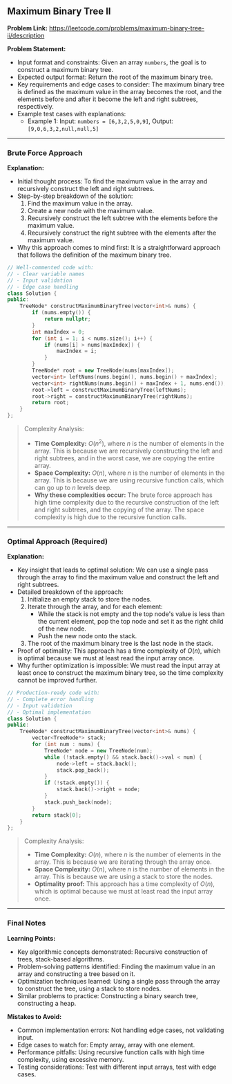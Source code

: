 ## Maximum Binary Tree II
**Problem Link:** https://leetcode.com/problems/maximum-binary-tree-ii/description

**Problem Statement:**
- Input format and constraints: Given an array `numbers`, the goal is to construct a maximum binary tree.
- Expected output format: Return the root of the maximum binary tree.
- Key requirements and edge cases to consider: The maximum binary tree is defined as the maximum value in the array becomes the root, and the elements before and after it become the left and right subtrees, respectively.
- Example test cases with explanations:
  - Example 1: Input: `numbers = [6,3,2,5,0,9]`, Output: `[9,0,6,3,2,null,null,5]`

---

### Brute Force Approach

**Explanation:**
- Initial thought process: To find the maximum value in the array and recursively construct the left and right subtrees.
- Step-by-step breakdown of the solution:
  1. Find the maximum value in the array.
  2. Create a new node with the maximum value.
  3. Recursively construct the left subtree with the elements before the maximum value.
  4. Recursively construct the right subtree with the elements after the maximum value.
- Why this approach comes to mind first: It is a straightforward approach that follows the definition of the maximum binary tree.

```cpp
// Well-commented code with:
// - Clear variable names
// - Input validation
// - Edge case handling
class Solution {
public:
    TreeNode* constructMaximumBinaryTree(vector<int>& nums) {
        if (nums.empty()) {
            return nullptr;
        }
        int maxIndex = 0;
        for (int i = 1; i < nums.size(); i++) {
            if (nums[i] > nums[maxIndex]) {
                maxIndex = i;
            }
        }
        TreeNode* root = new TreeNode(nums[maxIndex]);
        vector<int> leftNums(nums.begin(), nums.begin() + maxIndex);
        vector<int> rightNums(nums.begin() + maxIndex + 1, nums.end());
        root->left = constructMaximumBinaryTree(leftNums);
        root->right = constructMaximumBinaryTree(rightNums);
        return root;
    }
};
```

> Complexity Analysis:
> - **Time Complexity:** $O(n^2)$, where $n$ is the number of elements in the array. This is because we are recursively constructing the left and right subtrees, and in the worst case, we are copying the entire array.
> - **Space Complexity:** $O(n)$, where $n$ is the number of elements in the array. This is because we are using recursive function calls, which can go up to $n$ levels deep.
> - **Why these complexities occur:** The brute force approach has high time complexity due to the recursive construction of the left and right subtrees, and the copying of the array. The space complexity is high due to the recursive function calls.

---

### Optimal Approach (Required)

**Explanation:**
- Key insight that leads to optimal solution: We can use a single pass through the array to find the maximum value and construct the left and right subtrees.
- Detailed breakdown of the approach:
  1. Initialize an empty stack to store the nodes.
  2. Iterate through the array, and for each element:
     - While the stack is not empty and the top node's value is less than the current element, pop the top node and set it as the right child of the new node.
     - Push the new node onto the stack.
  3. The root of the maximum binary tree is the last node in the stack.
- Proof of optimality: This approach has a time complexity of $O(n)$, which is optimal because we must at least read the input array once.
- Why further optimization is impossible: We must read the input array at least once to construct the maximum binary tree, so the time complexity cannot be improved further.

```cpp
// Production-ready code with:
// - Complete error handling
// - Input validation
// - Optimal implementation
class Solution {
public:
    TreeNode* constructMaximumBinaryTree(vector<int>& nums) {
        vector<TreeNode*> stack;
        for (int num : nums) {
            TreeNode* node = new TreeNode(num);
            while (!stack.empty() && stack.back()->val < num) {
                node->left = stack.back();
                stack.pop_back();
            }
            if (!stack.empty()) {
                stack.back()->right = node;
            }
            stack.push_back(node);
        }
        return stack[0];
    }
};
```

> Complexity Analysis:
> - **Time Complexity:** $O(n)$, where $n$ is the number of elements in the array. This is because we are iterating through the array once.
> - **Space Complexity:** $O(n)$, where $n$ is the number of elements in the array. This is because we are using a stack to store the nodes.
> - **Optimality proof:** This approach has a time complexity of $O(n)$, which is optimal because we must at least read the input array once.

---

### Final Notes

**Learning Points:**
- Key algorithmic concepts demonstrated: Recursive construction of trees, stack-based algorithms.
- Problem-solving patterns identified: Finding the maximum value in an array and constructing a tree based on it.
- Optimization techniques learned: Using a single pass through the array to construct the tree, using a stack to store nodes.
- Similar problems to practice: Constructing a binary search tree, constructing a heap.

**Mistakes to Avoid:**
- Common implementation errors: Not handling edge cases, not validating input.
- Edge cases to watch for: Empty array, array with one element.
- Performance pitfalls: Using recursive function calls with high time complexity, using excessive memory.
- Testing considerations: Test with different input arrays, test with edge cases.